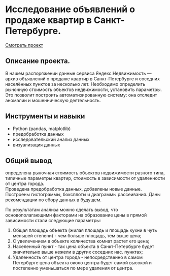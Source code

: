 # Исследование объявлений о продаже квартир в Санкт-Петербурге.
[Смотреть проект](https://github.com/qusoq/educational_projects/blob/main/spb_estate/spb_estate.ipynb)

## Описание проекта.
В нашем распоряжении данные сервиса Яндекс.Недвижимость — архив объявлений о продаже квартир в Санкт-Петербурге и соседних населённых пунктов за несколько лет. Необходимо определить рыночную стоимость объектов недвижимости, установить параметры. Это позволит построить автоматизированную систему: она отследит аномалии и мошенническую деятельность.

## Инструменты и навыки
- Python (pandas, matplotlib)
- предобработка данных
- исследовательский анализ данных
- визуализация данных

## Общий вывод

определена рыночная стоимость объектов недвижимости разного типа, типичные параметры квартир, стоимость в зависимости от удаленности от центра города.  
Проведена предобработка данных, добавлены новые данные. Построены гистограммы, боксплоты и диаграммы рассеивания. Даны рекомендации по сбору данных в будущем.  

По результатам анализа можно сделать вывод, что основополагающими факторами на образование цены в прямой зависимости стали следующие параметры:

1. Общая площадь объекта (жилая площадь и площадь кухни в чуть меньшей степени) - чем больше площадь, тем выше цена;
2. С увелечением в объекте количества комнат растет его цена;
3. Населенный пункт - так цена объекта в Санкт-Петербурге будет значительно выше нежели в других соседних нас. пунктах;
4. Удаленность от центра города - непосредственно в самом Петербурге цена объекта около центра будет самой высокой и постепенно уменьшаться по мере удаления от центра.
